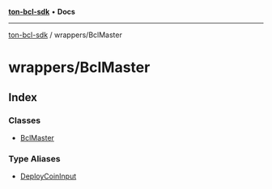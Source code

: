 [**ton-bcl-sdk**](../../README.md) • **Docs**

***

[ton-bcl-sdk](../../modules.md) / wrappers/BclMaster

# wrappers/BclMaster

## Index

### Classes

- [BclMaster](classes/BclMaster.md)

### Type Aliases

- [DeployCoinInput](type-aliases/DeployCoinInput.md)
